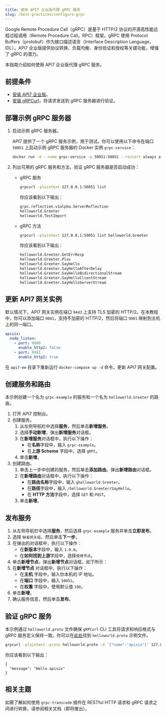 ```yaml
---
title: 使用 API7 企业版代理 gRPC 服务
slug: /best-practices/configure-grpc
---
```


Google Remote Procedure Call（gRPC）是基于 HTTP/2 协议的开源高性能远程过程调用（Remote Procedure Call，RPC）框架。gRPC 使用 Protocol Buffers（protobuf）作为接口描述语言（Interface Description Language，IDL）。API7 企业版提供协议转换、负载均衡、身份验证和授权等关键功能，增强了 gRPC 的潜力。

本指南介绍如何使用 API7 企业版代理 gRPC 服务。

## 前提条件

- [安装 API7 企业版](../getting-started/install-api7-ee.md)。
- [安装 gRPCurl](https://github.com/fullstorydev/grpcurl)，将请求发送到 gRPC 服务器进行验证。

## 部署示例 gRPC 服务器

1. 启动示例 gRPC 服务器。

    API7 提供了一个 gRPC 服务示例，用于测试。你可以使用以下命令在端口 `50051` 上启动示例 gRPC 服务器的 Docker 实例 `grpc-service`：

    ```bash
    docker run -d --name grpc-service -p 50051:50051 --restart always api7/grpc-server-example:1.0.0
    ```
  
2. 列出可用的 gRPC 服务和方法，验证 gRPC 服务器是否启动成功：

    - gRPC 服务

        ```bash
        grpcurl -plaintext 127.0.0.1:50051 list
        ```

        你应该看到以下输出：

        ```bash
        grpc.reflection.v1alpha.ServerReflection
        helloworld.Greeter
        helloworld.TestImport
        ```

    - gRPC 方法

        ```bash
        grpcurl -plaintext 127.0.0.1:50051 list helloworld.Greeter
        ```

        你应该看到以下输出：

        ```bash
        helloworld.Greeter.GetErrResp
        helloworld.Greeter.Plus
        helloworld.Greeter.SayHello
        helloworld.Greeter.SayHelloAfterDelay
        helloworld.Greeter.SayHelloBidirectionalStream
        helloworld.Greeter.SayHelloClientStream
        helloworld.Greeter.SayHelloServerStream
        ```

## 更新 API7 网关实例

默认情况下，API7 网关实例在端口 `9443` 上支持 TLS 加密的 HTTP/2。在本教程中，你可以添加端口 `9081`，支持不加密的 HTTP/2，然后将端口 `9081` 映射到主机上的同一端口。

```yaml title="config.yaml"
apisix:
  node_listen:
    - port: 9080
      enable_http2: false
    - port: 9081
      enable_http2: true
```

在 `api7-ee` 目录下重新运行 `docker-compose up -d` 命令，更新 API7 网关配置。

## 创建服务和路由

本示例创建一个名为 `grpc-example` 的服务和一个名为 `helloworld.Greeter` 的路由。

1. 打开 API7 控制台。
2. 创建服务。 
    1. 从左侧导航栏中选择**服务**，然后单击**新增服务**。
    2. 选择**手动新增**，弹出**新增服务**对话框。
    3. 在**新增服务**对话框中，执行以下操作：
        - 在**名称**字段中，输入 `grpc-example`。
        - 在**上游 Scheme** 字段中，选择 `gRPC`。
    4. 单击**新增**。
3. 创建路由。
    1. 单击上一步中创建的服务，然后单击**添加路由**。弹出**新增路由**对话框。
    2. 在**新增路由**对话框中，执行以下操作：
        - 在**路由名称**字段中，输入 `ghelloworld.Greeter`。
        - 在**路径**字段中，输入 `/helloworld.Greeter/SayHello`。
        - 在 **HTTP 方法**字段中，选择 `GET` 和 `POST`。
    3. 单击**新增**。

## 发布服务

1. 从左侧导航栏中选择**服务**，然后选择 `grpc-example` 服务并单击**立即发布**。
2. 选择 `缺省网关组`，然后单击**下一步**。
3. 在弹出的对话框中，执行以下操作：
    - 在**新版本**字段中，输入 `1.0.0`。
    - 在**如何找到上游**字段中，选择`使用节点`。
4. 单击**新增节点**，弹出**新增节点**对话框，如下所示：
5. 在**新增节点** 对话框中，执行以下操作：
    - 在**主机** 字段中，输入你本机的 IP 地址。
    - 在**端口** 字段中，输入 `50051`。
    - 在**权重** 字段中，使用默认值 `100`。
6. 单击**新增**。
7. 确认服务信息，然后单击**发布**。

## 验证 gRPC 服务

本示例通过 `helloworld.proto` 文件确保 `gRPCurl` CLI 工具将请求和响应格式与 gRPC 服务定义保持一致。你可以在[此处](https://github.com/api7/grpc_server_example/blob/master/proto/helloworld.proto)找到 `helloworld.proto` 示例文件。

```bash
grpcurl -plaintext -proto helloworld.proto -d '{"name":"apisix"}' 127.0.0.1:9081 helloworld.Greeter.SayHello  # Replace 127.0.0.1 to your local host IP address
```

你应该看到以下输出：

```text
{
  "message": "Hello apisix"
}
```

## 相关主题

如需了解如何使用 `grpc-transcode` 插件在 RESTful HTTP 请求和 gRPC 请求之间进行转换，请参阅相关文档（即将推出）。

[//]: <TODO: 准备 gRPC 转换文档并添加 gRPC 转换文档的链接并调整措辞>
